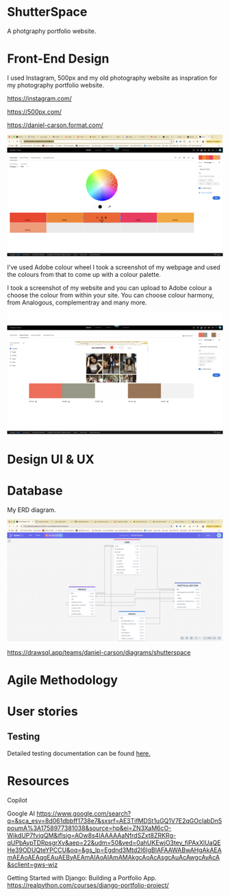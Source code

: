 # ShutterSpace

A photgraphy portfolio website.

# Front-End Design

I used Instagram, 500px and my old photography website as inspration for my photography portfolio website.

https://instagram.com/

https://500px.com/

https://daniel-carson.format.com/

![adobe](<docs/readme_images/Screenshot 2025-09-26 at 14.08.03 (3)-1.png>)

I've used Adobe colour wheel I took a screenshot of 
my webpage and used the colours from that to come up with a colour palette.


I took a screenshot of my website and you can upload to Adobe colour a choose the colour from within your site. You
can choose colour harmony, from Analogous, complementray and many more.

![website](<docs/readme_images/Screenshot 2025-09-26 at 14.28.44 (3).png>)

# Design UI & UX


# Database

My ERD diagram.

![erddiagram](<docs/readme_images/Screenshot 2025-09-26 at 13.38.19 (3).png>)

https://drawsql.app/teams/daniel-carson/diagrams/shutterspace

# Agile Methodology

# User stories

## Testing

Detailed testing documentation can be found [here.](./TESTING.md)

# Resources 

Copilot

Google AI
https://www.google.com/search?q=&sca_esv=8d061dbbff1738e7&sxsrf=AE3TifMDSt1uGQ1V7E2qGOclabDn5poumA%3A1758977381038&source=hp&ei=ZN3XaM6cO-WjkdUP7fvjqQM&iflsig=AOw8s4IAAAAAaNfrdSZxt8ZRKRg-qUPbAypTDRpsgrXv&aep=22&udm=50&ved=0ahUKEwjO3tev_fiPAxXlUaQEHe39ODUQteYPCCU&oq=&gs_lp=Egdnd3Mtd2l6IgBIAFAAWABwAHgAkAEAmAEAoAEAqgEAuAEByAEAmAIAoAIAmAMAkgcAoAcAsgcAuAcAwgcAyAcA&sclient=gws-wiz

Getting Started with Django: Building a Portfolio App.
https://realpython.com/courses/django-portfolio-project/